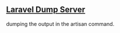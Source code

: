 ## [Laravel Dump Server](https://github.com/beyondcode/laravel-dump-server)

dumping the output in the artisan command.
